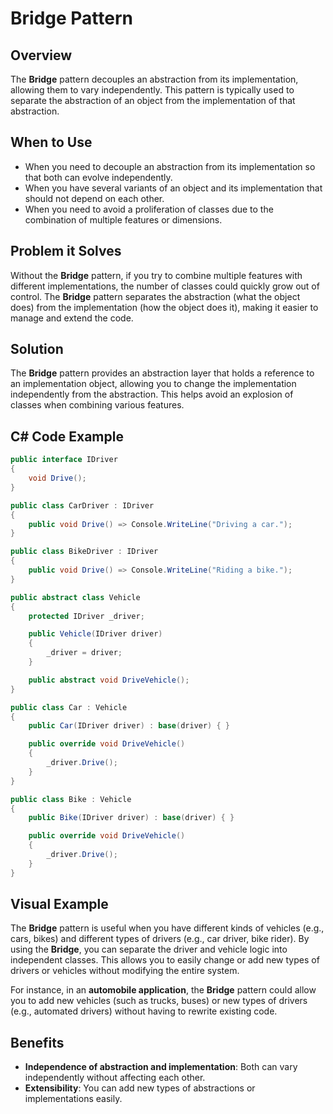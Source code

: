 # Bridge Pattern

## Overview

The **Bridge** pattern decouples an abstraction from its implementation, allowing them to vary independently. This pattern is typically used to separate the abstraction of an object from the implementation of that abstraction.

## When to Use

- When you need to decouple an abstraction from its implementation so that both can evolve independently.
- When you have several variants of an object and its implementation that should not depend on each other.
- When you need to avoid a proliferation of classes due to the combination of multiple features or dimensions.

## Problem it Solves

Without the **Bridge** pattern, if you try to combine multiple features with different implementations, the number of classes could quickly grow out of control. The **Bridge** pattern separates the abstraction (what the object does) from the implementation (how the object does it), making it easier to manage and extend the code.

## Solution

The **Bridge** pattern provides an abstraction layer that holds a reference to an implementation object, allowing you to change the implementation independently from the abstraction. This helps avoid an explosion of classes when combining various features.

## C# Code Example

``` C#
public interface IDriver
{
    void Drive();
}

public class CarDriver : IDriver
{
    public void Drive() => Console.WriteLine("Driving a car.");
}

public class BikeDriver : IDriver
{
    public void Drive() => Console.WriteLine("Riding a bike.");
}

public abstract class Vehicle
{
    protected IDriver _driver;

    public Vehicle(IDriver driver)
    {
        _driver = driver;
    }

    public abstract void DriveVehicle();
}

public class Car : Vehicle
{
    public Car(IDriver driver) : base(driver) { }

    public override void DriveVehicle()
    {
        _driver.Drive();
    }
}

public class Bike : Vehicle
{
    public Bike(IDriver driver) : base(driver) { }

    public override void DriveVehicle()
    {
        _driver.Drive();
    }
}
```

## Visual Example

The **Bridge** pattern is useful when you have different kinds of vehicles (e.g., cars, bikes) and different types of drivers (e.g., car driver, bike rider). By using the **Bridge**, you can separate the driver and vehicle logic into independent classes. This allows you to easily change or add new types of drivers or vehicles without modifying the entire system.

For instance, in an **automobile application**, the **Bridge** pattern could allow you to add new vehicles (such as trucks, buses) or new types of drivers (e.g., automated drivers) without having to rewrite existing code.

## Benefits

- **Independence of abstraction and implementation**: Both can vary independently without affecting each other.
- **Extensibility**: You can add new types of abstractions or implementations easily.
